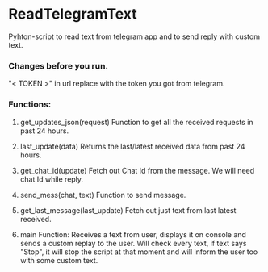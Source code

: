 # ReadTelegramText

Pyhton-script to read text from telegram app and to send reply with custom text.

### Changes before you run.
  "< TOKEN >" in url replace with the token you got from telegram.

### Functions:

  1. get_updates_json(request)
          Function to get all the received requests in past 24 hours.

  2. last_update(data)
          Returns the last/latest received data from past 24 hours.

  3. get_chat_id(update)
          Fetch out Chat Id from the message. We will need chat Id while reply.

  4. send_mess(chat, text)
          Function to send message.

  5. get_last_message(last_update)
          Fetch out just text from last latest received.

  6. main Function:
          Receives a text from user, displays it on console and sends a custom replay to the user.
          Will check every text, if text says "Stop", it will stop the script at that moment and will inform the user too with some custom text. 
